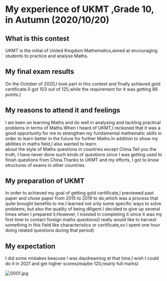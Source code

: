 # My experience of UKMT ,Grade 10, in Autumn (2020/10/20)
## What is this contest  

UKMT is the initial of United Kingdom Mathematics,aimed at encouraging students to practice and analyse Maths.  

## My final exam results 

On the October of 2020,I took part in this contest and finally achieved gold certificate.(I got 103 out of 125,while the requirement for it was getting 86 points.)

## My reasons to attend it and feelings

I am keen on learning Maths and do well in analysing and tackling practical problems in terms of Maths.When I heard of UKMT,I reckoned that it was a good opportunity for me to strengthen my fundamental mathematic skills in order to learn better in the future for further Maths.In addition to show my abilities in maths field,I also wanted to learn.    
about the style of Maths questions in countries except China.Tell you the truth, I have never done such kinds of questions since I was getting used to finish questions from China.Thanks to UKMT and my efforts, I got to know structures of exams in other countries.    

## My preparation of UKMT  

In order to achieved my goal of getting gold certificate,I previewed past paper and chose paper from 2015 to 2019 to do,which was a process that quite brought benefits to me.I learned not only some specific ways to solve problems, but also the quality of being diligent.I decided to give up several times when I prepared it.However, I insisted in completing it since it was my first time to contact foreign maths questions(I really would like to harvest something in this field like characteristics or certificate,so I spent one hour doing related questions during that period)  

## My expectation

I did some mistakes beacuse I was daydreaming at that time,I wish I could do it in 2021 and get higher scores(maybe 120,nearly full marks)



![0001.jpg](https://i.loli.net/2021/06/21/cMUopT9nS5F4wY3.jpg)


